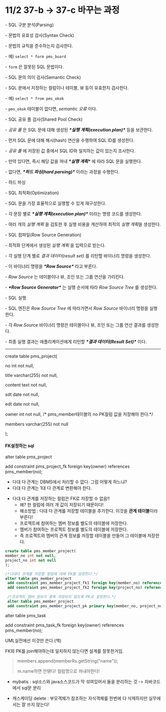 # 11/2 37-b -> 37-c 바꾸는 과정

\- SQL 구분 분석(Parsing)

 \- 문법의 유효성 검사(Syntax Check)

  \- 문법의 규칙을 준수하는지 검사한다.

  \- 예) `select * form pms_board`

  \- `form` 은 잘못된 SQL 문법이다.

 \- SQL 문의 의미 검사(Semantic Check)

  \- SQL 문에서 지정하는 컬럼이나 테이블, 뷰 등이 유효한지 검사한다.

  \- 예) `select * from pms_okok`

  \- `pms_okok` 테이블이 없다면, *semantic 오류* 이다.

 \- SQL 공유 풀 검사(Shared Pool Check)

  \- *공유 풀* 은 SQL 문에 대해 생성된 ***\*실행 계획(execution plan)\**** 등을 보관한다.

  \- 먼저 SQL 문에 대해 해시(hash) 연산을 수행하여 SQL ID를 생성한다.

  \- *공유 풀* 에 저장된 값 중에서 SQL ID와 일치하는 값이 있는지 조사한다.

  \- 만약 있다면, 즉시 해당 값을 꺼내 ***\*실행 계획\**** 에 따라 SQL 문을 실행한다.

  \- 없다면, ***\*하드 파싱(hard parsing)\**** 이라는 과정을 수행한다.

\- 하드 파싱

 \- SQL 최적화(Optimization)

  \- SQL 문을 가장 효율적으로 실행할 수 있게 재구성한다.

  \- 각 문장 별로 ***\*실행 계획(execution plan)\**** 이라는 명령 코드를 생성한다.

  \- 여러 개의 *실행 계획* 을 검토한 후 실행 비용을 계산하여 최적의 *실행 계획*을 생성한다.

 \- SQL 컴파일(Row Source Generation)

  \- 최적화 단계에서 생성된 *실행 계획* 을 입력으로 받는다.

  \- 각 실행 단계 별로 *결과 데이터(result set)* 를 리턴할 바이너리 명령을 생성한다.

  \- 이 바이너리 명령을 ***\*Row Source\**** 라고 부른다.

  \- *Row Source* 는 테이블이나 뷰, 조인 또는 그룹 연산을 가리킨다.

  \- ***\*Row Source Generator\**** 는 실행 순서에 따라 *Row Source Tree* 를 생성한다.

\- SQL 실행

 \- SQL 엔진은 *Row Source Tree* 에 따라가면서 *Row Source* 바이너리 명령을 실행한다.

 \- 각 *Row Source* 바이너리 명령은 테이블이나 뷰, 조인 또는 그룹 연산 결과를 생성한다.

 \- 최종 실행 결과는 애플리케이션에게 리턴할 ***\*결과 데이터(Result Set)\**** 이다.

---



create table pms_project(

 no int not null,

 title varchar(255) not null,

 content text not null,

 sdt date not null,

 edt date not null,

 owner int not null,        /* pms_member테이블의 no PK컬럼 값을 저장해야 한다.*/

 members varchar(255) not null

);



#### FK설정하는 sql

alter table pms_project

add constraint pms_project_fk foreign key(owner) references pms_member(no);



* 다대 다 관계는 DBMS에서 처리할 수 없다. 그럼 어떻게 하느냐?
* 다대 다 관계는 1대 다 관계로 변환해야 한다.

- 다대 다 관계를 저장하는 컬럼은 FK로 저장할 수 없음!!
  - 왜? 한 컬럼에 여러 개 값이 저장되기 때문이다!
  - 해소방법 : 다대 다 관계를 저장할 테이블을 추가한다. 이것을 **관계 테이블**이라 부른다!
  - 프로젝트에 참여하는 멤버 정보를 별도의 테이블에 저장한다.
  - 멤버가 참여하는 프로젝트 정보를 별도의 테이블에 저장한다.
  - 즉 프로젝트와 멤버의 관계 정보를 저장할 테이블을 만들어 그 테이블에 저장한다.

```sql
create table pms_member_project(
member_no int not null,
project_no int not null
);

/*다대다 관계를 저장할 컬럼에 대해 FK를 설정한다.*/
alter table pms_member_project 
 add constraint pms_member_project_fk1 foreign key(member_no) references pms_member(no),
 add constraint pms_member_project_fk2 foreign key(project_no) references pms_project(no);
 
 /*프로젝트 멤버 정보가 중복 저장되지 않도록 PK로 설정한다.*/
 alter table pms_member_project
 add constraint pms_member_project_pk primary key(member_no, project_no);
```



alter table pms_task

add constraint pms_task_fk foreign key(owner) references pms_member(no);



UML실전에선 이것만 쓴다.(책)

FK와 PK를 join해야하는데 일치하지 않는다면 설계를 잘못한거임.

> members.append(memberRs.getString("name"));
>
> m.name하면 안됀다! 컬럼명으로 꺼내야한다!

- mybatis : sql소스와 java소스코드가 막 섞여있어서 둘을 분리하는 것 -> 자바코드에서 sql문 분리

- 캐스케이딩 delete : 부모객체가 참조하는 자식객체를 한번에 다 삭제하지만 실무에서는 잘 쓰지 않는다!

